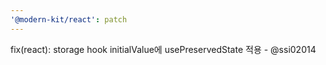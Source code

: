 ```yaml
---
'@modern-kit/react': patch
---
```


fix(react): storage hook initialValue에 usePreservedState 적용 - @ssi02014
